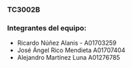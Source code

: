 ### TC3002B

### Integrantes del equipo:
- Ricardo Núñez Alanis - A01703259
- José Ángel Rico Mendieta A01707404
- Alejandro Martínez Luna A01276785
